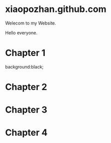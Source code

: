 # xiaopozhan.github.com

Welecom to my Website.

Hello everyone.

<h1> Chapter 1</h1>
background:black;









<h1> Chapter 2</h1>







<h1> Chapter 3</h1>









<h1> Chapter 4</h1>










